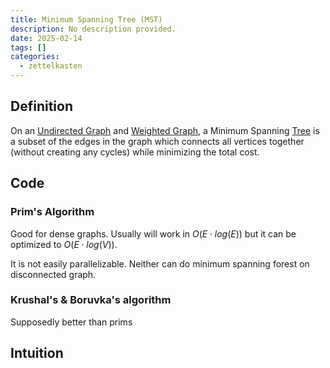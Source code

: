 ```yaml
---
title: Minimum Spanning Tree (MST)
description: No description provided.
date: 2025-02-14
tags: []
categories:
  - zettelkasten
---
```


## Definition

On an [Undirected Graph](Undirected%20Graph.md) and [Weighted Graph](Weighted%20Graph.md), a Minimum Spanning [Tree](Tree.md) is a subset of the edges in the graph which connects all vertices together (without creating any cycles) while minimizing the total cost.

## Code

### Prim's Algorithm

Good for dense graphs. Usually will work in $O(E\cdot log(E))$ but it can be optimized to $O(E\cdot log(V))$.

It is not easily parallelizable. Neither can do minimum spanning forest on disconnected graph.

### Krushal's & Boruvka's algorithm

Supposedly better than prims

## Intuition
